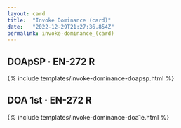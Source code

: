 ```yaml
---
layout: card
title:  "Invoke Dominance (card)"
date:   "2022-12-29T21:27:36.854Z"
permalink: invoke-dominance_(card)
---
```


## DOApSP &middot; EN-272 R

{% include templates/invoke-dominance-doapsp.html %}


## DOA 1st &middot; EN-272 R

{% include templates/invoke-dominance-doa1e.html %}
